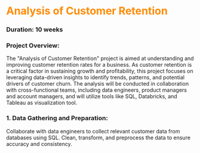 
# <font style="color : darkorange">Analysis of Customer Retention</font>

### Duration: 10 weeks
  
### **Project Overview**:
  The "Analysis of Customer Retention" project is aimed at understanding and improving customer retention rates for a business. 
  As customer retention is a critical factor in sustaining growth and profitability, this project focuses on leveraging data-driven insights 
  to identify trends, patterns, and potential drivers of customer churn. The analysis will be conducted in collaboration with cross-functional teams, 
  including data engineers, product managers and account managers, and will utilize tools like SQL, Databricks, and Tableau as visualization tool.

### **1. Data Gathering and Preparation:** 
  Collaborate with data engineers to collect relevant customer data from databases using SQL. Clean, transform, and preprocess the data to ensure accuracy and consistency.
